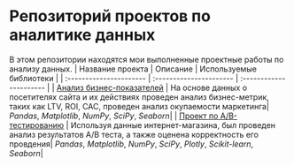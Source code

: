 # Репозиторий проектов по аналитике данных

В этом репозитории находятся мои выполненные  проектные работы по анализу данных.
| Название проекта | Описание | Используемые библиотеки | 
| :---------------------- | :---------------------- | :---------------------- |
| [Анализ бизнес-показателей](business_metrics) | На основе данных о посетителях сайта и их действиях проведен анализ бизнес-метрик, таких как LTV, ROI, CAC, проведен анализ окупаемости маркетинга| *Pandas*, *Matplotlib*, *NumPy*, *SciPy*, *Seaborn*|
| [Проект по А/B-тестированию](ab_test_marketing) | Используя данные интернет-магазина, был проведен анализ результатов А/B теста, а также оценена корректность его провдения| *Pandas*, *Matplotlib*, *NumPy*, *SciPy*, *Plotly*, *Scikit-learn*, *Seaborn*|
